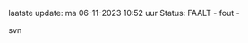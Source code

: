 laatste update: 
ma 06-11-2023 10:52   uur 
Status: FAALT - fout - 
<div class="service R">svn</div>